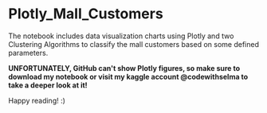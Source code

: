 # Plotly_Mall_Customers
The notebook includes data visualization charts using Plotly and two Clustering Algorithms to classify the mall customers based on some defined parameters.

**UNFORTUNATELY, GitHub can't show Plotly figures, so make sure to download my notebook or visit my kaggle account @codewithselma to take a deeper look at it!**

Happy reading! :)


